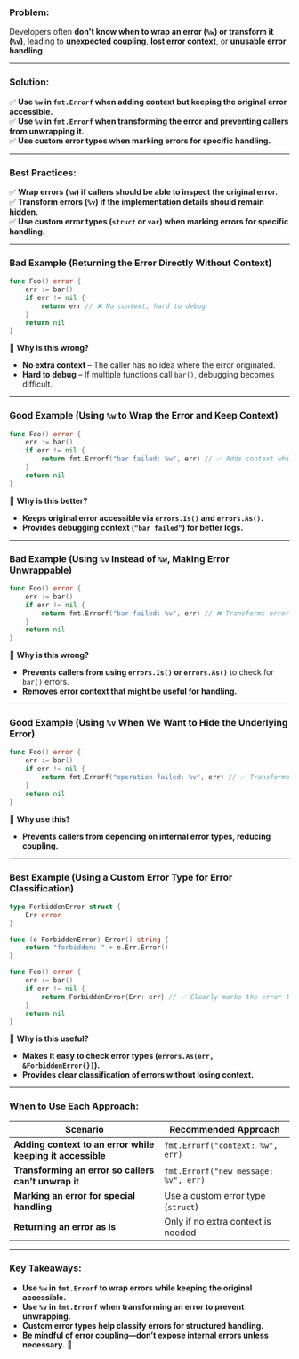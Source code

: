 ### **Problem:**

Developers often **don't know when to wrap an error (`%w`) or transform it (`%v`)**, leading to **unexpected coupling**, **lost error context**, or **unusable error handling**.

---

### **Solution:**

✅ **Use `%w` in `fmt.Errorf` when adding context but keeping the original error accessible.**  
✅ **Use `%v` in `fmt.Errorf` when transforming the error and preventing callers from unwrapping it.**  
✅ **Use custom error types when marking errors for specific handling.**

---

### **Best Practices:**

✅ **Wrap errors (`%w`) if callers should be able to inspect the original error.**  
✅ **Transform errors (`%v`) if the implementation details should remain hidden.**  
✅ **Use custom error types (`struct` or `var`) when marking errors for specific handling.**

---

### **Bad Example (Returning the Error Directly Without Context)**

```go
func Foo() error {
	err := bar()
	if err != nil {
		return err // ❌ No context, hard to debug
	}
	return nil
}
```

🔴 **Why is this wrong?**

- **No extra context** – The caller has no idea where the error originated.
- **Hard to debug** – If multiple functions call `bar()`, debugging becomes difficult.

---

### **Good Example (Using `%w` to Wrap the Error and Keep Context)**

```go
func Foo() error {
	err := bar()
	if err != nil {
		return fmt.Errorf("bar failed: %w", err) // ✅ Adds context while keeping the original error
	}
	return nil
}
```

🔵 **Why is this better?**

- **Keeps original error accessible via `errors.Is()` and `errors.As()`.**
- **Provides debugging context (`"bar failed"`) for better logs.**

---

### **Bad Example (Using `%v` Instead of `%w`, Making Error Unwrappable)**

```go
func Foo() error {
	err := bar()
	if err != nil {
		return fmt.Errorf("bar failed: %v", err) // ❌ Transforms error, making it unwrappable
	}
	return nil
}
```

🔴 **Why is this wrong?**

- **Prevents callers from using `errors.Is()` or `errors.As()`** to check for `bar()` errors.
- **Removes error context that might be useful for handling.**

---

### **Good Example (Using `%v` When We Want to Hide the Underlying Error)**

```go
func Foo() error {
	err := bar()
	if err != nil {
		return fmt.Errorf("operation failed: %v", err) // ✅ Transforms error, hiding details
	}
	return nil
}
```

🔵 **Why use this?**

- **Prevents callers from depending on internal error types, reducing coupling.**

---

### **Best Example (Using a Custom Error Type for Error Classification)**

```go
type ForbiddenError struct {
	Err error
}

func (e ForbiddenError) Error() string {
	return "forbidden: " + e.Err.Error()
}

func Foo() error {
	err := bar()
	if err != nil {
		return ForbiddenError{Err: err} // ✅ Clearly marks the error type
	}
	return nil
}
```

🔵 **Why is this useful?**

- **Makes it easy to check error types (`errors.As(err, &ForbiddenError{})`).**
- **Provides clear classification of errors without losing context.**

---

### **When to Use Each Approach:**

|**Scenario**|**Recommended Approach**|
|---|---|
|**Adding context to an error while keeping it accessible**|`fmt.Errorf("context: %w", err)`|
|**Transforming an error so callers can’t unwrap it**|`fmt.Errorf("new message: %v", err)`|
|**Marking an error for special handling**|Use a custom error type (`struct`)|
|**Returning an error as is**|Only if no extra context is needed|

---

### **Key Takeaways:**

- **Use `%w` in `fmt.Errorf` to wrap errors while keeping the original accessible.**
- **Use `%v` in `fmt.Errorf` when transforming an error to prevent unwrapping.**
- **Custom error types help classify errors for structured handling.**
- **Be mindful of error coupling—don’t expose internal errors unless necessary.** 🚀